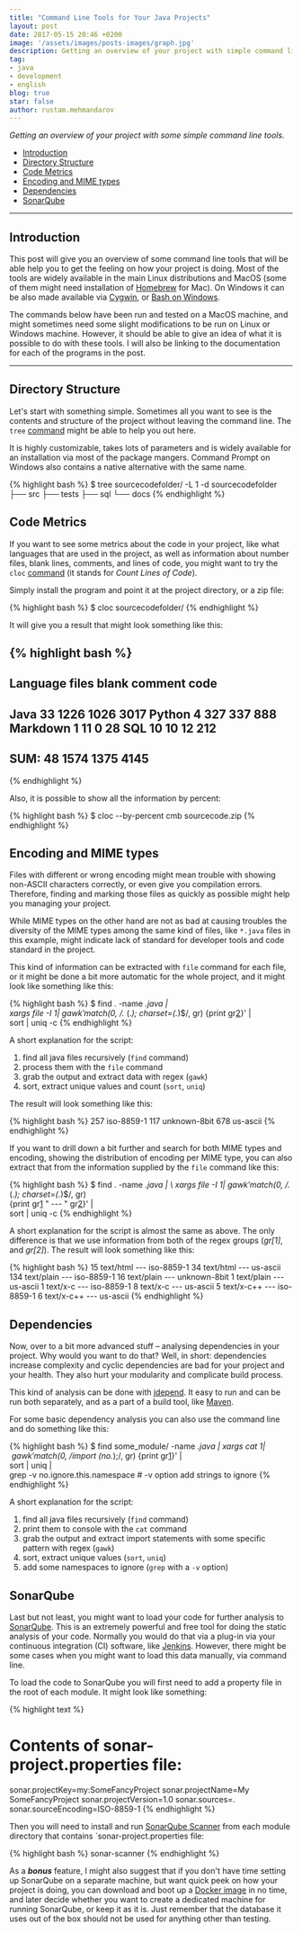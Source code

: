 ```yaml
---
title: "Command Line Tools for Your Java Projects"
layout: post
date: 2017-05-15 20:46 +0200
image: '/assets/images/posts-images/graph.jpg'
description: Getting an overview of your project with simple command line tools.
tag:
- java
- development
- english
blog: true
star: false
author: rustam.mehmandarov
---
```


_Getting an overview of your project with some simple command line tools._

- [Introduction](#introduction)
- [Directory Structure](#directory-structure)
- [Code Metrics](#code-metrics)
- [Encoding and MIME types](#encoding-and-mime-types)
- [Dependencies](#dependencies)
- [SonarQube](#sonarqube)

---

## Introduction
This post will give you an overview of some command line tools that will be able help you to get the feeling on how your project is doing. Most of the tools are widely available in the main Linux distributions and MacOS (some of them might need installation of [Homebrew][3] for Mac). On Windows it can be also made available via [Cygwin][2], or [Bash on Windows][1].

The commands below have been run and tested on a MacOS machine, and might sometimes need some slight modifications to be run on Linux or Windows machine. However, it should be able to give an idea of what it is possible to do with these tools. I will also be linking to the documentation for each of the programs in the post. 

---

## Directory Structure
Let's start with something simple. Sometimes all you want to see is the contents and structure of the project without leaving the command line. The `tree` [command][4]  might be able to help you out here. 

It is highly customizable, takes lots of parameters and is widely available for an installation via most of the package mangers. Command Prompt on Windows also contains a native alternative with the same name.

{% highlight bash %}
$ tree sourcecodefolder/ -L 1 -d
sourcecodefolder
├── src
├── tests
├── sql
└── docs
{% endhighlight %}


## Code Metrics
If you want to see some metrics about the code in your project, like what languages that are used in the project, as well as information about number files, blank lines, comments, and lines of code, you might want to try the `cloc` [command][5] (it stands for *Count Lines of Code*).

Simply install the program and point it at the project directory, or a zip file:

{% highlight bash %}
$ cloc sourcecodefolder/
{% endhighlight %}

It will give you a result that might look something like this:

{% highlight bash %}
-------------------------------------------------------------------------------
Language                     files          blank        comment           code
-------------------------------------------------------------------------------
Java                            33           1226           1026           3017
Python                           4            327            337            888
Markdown                         1             11              0             28
SQL                             10             10             12            212
-------------------------------------------------------------------------------
SUM:                            48           1574           1375           4145
-------------------------------------------------------------------------------
{% endhighlight %}

Also, it is possible to show all the information by percent:

{% highlight bash %}
$ cloc --by-percent cmb sourcecode.zip
{% endhighlight %}

## Encoding and MIME types

Files with different or wrong encoding might mean trouble with showing non-ASCII characters correctly, or even give you compilation errors. Therefore, finding and marking those files as quickly as possible might help you managing your project. 

While MIME types on the other hand are not as bad at causing troubles the diversity of the MIME types among the same kind of files, like `*.java` files in this example, might indicate lack of standard for developer tools and code standard in the project. 

This kind of information can be extracted with `file` command for each file, or it might be done a bit more automatic for the whole project, and it might look like something like this: 

{% highlight bash %}
$ find . -name *.java | \
    xargs file -I $1 | \ 
    gawk 'match($0, /.* (.*); charset=(.*)$/, gr) {print gr[2]}' | \
    sort | uniq -c
{% endhighlight %}

A short explanation for the script:

1. find all java files recursively (`find` command)
2. process them with the `file` command
3. grab the output and extract data with regex (`gawk`)
4. sort, extract unique values and count (`sort`, `uniq`)

The result will look something like this:

{% highlight bash %}
 257 iso-8859-1
 117 unknown-8bit
 678 us-ascii
{% endhighlight %}

If you want to drill down a bit further and search for both MIME types and encoding, showing the distribution of encoding per MIME type, you can also extract that from the information supplied by the `file` command like this:

{% highlight bash %}
$ find . -name *.java | \ 
    xargs file -I $1 | \
    gawk 'match($0, /.* (.*); charset=(.*)$/, gr) \
    {print gr[1] " --- " gr[2]}' | \
    sort | uniq -c
{% endhighlight %}

A short explanation for the script is almost the same as above. The only difference is that we use information from both of the regex groups (*gr\[1\]*, and *gr\[2\]*). The result will look something like this:

{% highlight bash %}
  15 text/html --- iso-8859-1
  34 text/html --- us-ascii
 134 text/plain --- iso-8859-1
  16 text/plain --- unknown-8bit
   1 text/plain --- us-ascii
   1 text/x-c --- iso-8859-1
   8 text/x-c --- us-ascii
   5 text/x-c++ --- iso-8859-1
   6 text/x-c++ --- us-ascii
{% endhighlight %}

## Dependencies
Now, over to a bit more advanced stuff – analysing dependencies in your project. Why would you want to do that? Well, in short: dependencies increase complexity and cyclic dependencies are bad for your project and your health. They also hurt your modularity and complicate build process.

This kind of analysis can be done with [jdepend][6]. It easy to run and can be run both separately, and as a part of a build tool, like [Maven][7]. 

For some basic dependency analysis you can also use the command line and do something like this:

{% highlight bash %}
$ find some_module/ -name *.java | xargs cat $1 | \
    gawk 'match($0, /import (no.*);/, gr) {print gr[1]}' | \
    sort | uniq  | \
    grep -v no.ignore.this.namespace # -v option add strings to ignore
{% endhighlight %}

A short explanation for the script:

1. find all java files recursively (`find` command)
2. print them to console with the `cat` command
3. grab the output and extract import statements with some specific pattern with regex (`gawk`)
4. sort, extract unique values (`sort`, `uniq`)
5. add some namespaces to ignore (`grep` with a `-v` option)

## SonarQube
Last but not least, you might want to load your code for further analysis to [SonarQube][8]. This is an extremely powerful and free tool for doing the static analysis of your code. Normally you would do that via a plug-in via your continuous integration (CI) software, like [Jenkins][9]. However, there might be some cases when you might want to load this data manually, via command line.

To load the code to SonarQube you will first need to add a property file in the root of each module. It might look like something:

{% highlight text %}
# Contents of sonar-project.properties file:
sonar.projectKey=my:SomeFancyProject
sonar.projectName=My SomeFancyProject
sonar.projectVersion=1.0
sonar.sources=.
sonar.sourceEncoding=ISO-8859-1
{% endhighlight %}

Then you will need to install and run [SonarQube Scanner][10] from each module directory that contains `sonar-project.properties file:

{% highlight bash %}
sonar-scanner
{% endhighlight %}

As a **_bonus_** feature, I might also suggest that if you don't have time setting up SonarQube on a separate machine, but want quick peek on how your project is doing, you can download and boot up a [Docker image][11] in no time, and later decide whether you want to create a dedicated machine for running SonarQube, or keep it as it is. Just remember that the database it uses out of the box should not be used for anything other than testing.



[1]:https://msdn.microsoft.com/en-us/commandline/wsl/about
[2]:http://www.cygwin.com/
[3]:https://brew.sh/
[4]:http://mama.indstate.edu/users/ice/tree/
[5]:https://github.com/AlDanial/cloc
[6]:https://github.com/clarkware/jdepend
[7]:http://www.mojohaus.org/jdepend-maven-plugin/
[8]:https://www.sonarqube.org/
[9]:https://jenkins.io/
[10]:https://docs.sonarqube.org/display/SCAN/Analyzing+with+SonarQube+Scanner
[11]:https://store.docker.com/images/sonarqube
